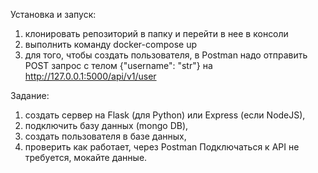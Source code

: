 Установка и запуск:
1) клонировать репозиторий в папку и перейти в нее в консоли
2) выполнить команду docker-compose up
3) для того, чтобы создать пользователя, в Postman надо отправить POST запрос
с телом {"username": "str"} на http://127.0.0.1:5000/api/v1/user

Задание:
1) создать сервер на Flask (для Python) или Express (если NodeJS),
2) подключить базу данных (mongo DB),
3) cоздать пользователя в базе данных,
4) проверить как работает, через Postman
Подключаться к API не требуется, мокайте данные.
